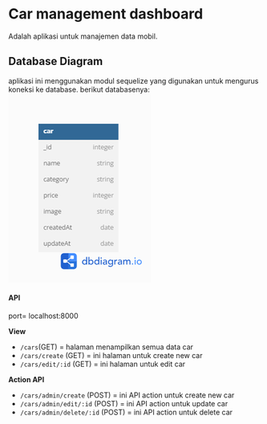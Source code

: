 # Car management dashboard

Adalah aplikasi untuk manajemen data mobil.

## Database Diagram

aplikasi ini menggunakan modul sequelize yang
digunakan untuk mengurus koneksi ke
database.
berikut databasenya:
![diagram](public/images/db_diagram.png)


#### API

port= localhost:8000

**View**

- `/cars`(GET) = halaman menampilkan semua data car
- `/cars/create` (GET) = ini halaman untuk create new car
- `/cars/edit/:id` (GET) = ini halaman untuk edit car

**Action API**

- `/cars/admin/create` (POST) = ini API action untuk create new car
- `/cars/admin/edit/:id` (POST) = ini API action untuk update car
- `/cars/admin/delete/:id` (POST) = ini API action untuk delete car

